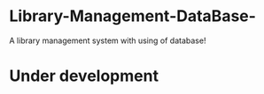 # Library-Management-DataBase-
A library management system with using of database!
# Under development
